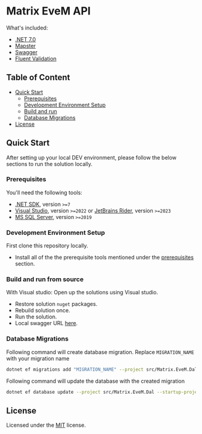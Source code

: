 # Matrix EveM API

What's included:

- [.NET 7.0](https://dotnet.microsoft.com/download/dotnet/7.0)
- [Mapster](https://github.com/MapsterMapper/Mapster)
- [Swagger](https://swagger.io/)
- [Fluent Validation](https://fluentvalidation.net/)

## Table of Content

- [Quick Start](#quick-start)
    - [Prerequisites](#prerequisites)
    - [Development Environment Setup](#development-environment-setup)
    - [Build and run](#build-and-run-from-source)
    - [Database Migrations](#database-migrations)
- [License](#license)

## Quick Start

After setting up your local DEV environment, please follow the below sections to run the solution locally.

### Prerequisites

You'll need the following tools:

- [.NET SDK](https://dotnet.microsoft.com/download), version `>=7`
- [Visual Studio](https://visualstudio.microsoft.com/), version `>=2022` or [JetBrains Rider](https://jetbrains.com/rider/), version `>=2023`
- [MS SQL Server](https://www.microsoft.com/en-us/sql-server/sql-server-downloads), version `>=2019`

### Development Environment Setup

First clone this repository locally.

- Install all of the the prerequisite tools mentioned under the [prerequisites](#prerequisites) section.

### Build and run from source

With Visual studio:
Open up the solutions using Visual studio.

- Restore solution `nuget` packages.
- Rebuild solution once.
- Run the solution.
- Local swagger URL [here](https://localhost:7150/swagger).

### Database Migrations

Following command will create database migration. Replace `MIGRATION_NAME` with your migration name

```bash
dotnet ef migrations add "MIGRATION_NAME" --project src/Matrix.EveM.Dal --startup-project src/Matrix.EveM.Api --output-dir Migrations
```

Following command will update the database with the created migration

```bash
dotnet ef database update --project src/Matrix.EveM.Dal --startup-project src/Matrix.EveM.Api
```

## License

Licensed under the [MIT](LICENSE) license.
